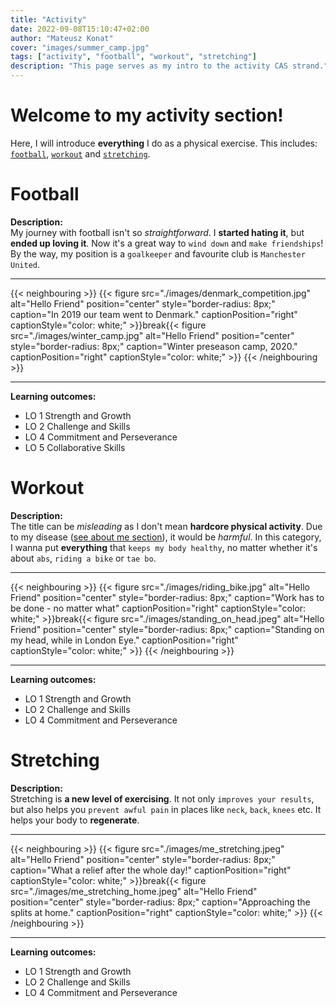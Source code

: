 ```yaml
---
title: "Activity"
date: 2022-09-08T15:10:47+02:00
author: "Mateusz Konat"
cover: "images/summer_camp.jpg"
tags: ["activity", "football", "workout", "stretching"]
description: "This page serves as my intro to the activity CAS strand."
---
```


# Welcome to my activity section!
Here, I will introduce **everything** I do as a physical exercise. This includes: [`football`](#football), [`workout`](#workout) and [`stretching`](#stretching).

# Football
**Description:**<br>
My journey with football isn't so _straightforward_. I **started hating it**, but **ended up loving it**. Now it's a great way to `wind down` and `make friendships`! By the way, my position is a `goalkeeper` and favourite club is `Manchester United`.

***
{{< neighbouring >}}
{{< figure src="./images/denmark_competition.jpg" alt="Hello Friend" position="center" style="border-radius: 8px;" caption="In 2019 our team went to Denmark." captionPosition="right" captionStyle="color: white;" >}}break{{< figure src="./images/winter_camp.jpg" alt="Hello Friend" position="center" style="border-radius: 8px;" caption="Winter preseason camp, 2020." captionPosition="right" captionStyle="color: white;" >}}
{{< /neighbouring >}}
***

**Learning outcomes:**
- LO 1 Strength and Growth
- LO 2 Challenge and Skills
- LO 4 Commitment and Perseverance
- LO 5 Collaborative Skills


# Workout
**Description:**<br>
The title can be _misleading_ as I don't mean **hardcore physical activity**. Due to my disease ([see about me section](/portfolio/about)), it would be _harmful_. In this category, I wanna put **everything** that `keeps my body healthy`, no matter whether it's about `abs`, `riding a bike` or `tae bo`.

***
{{< neighbouring >}}
{{< figure src="./images/riding_bike.jpg" alt="Hello Friend" position="center" style="border-radius: 8px;" caption="Work has to be done - no matter what" captionPosition="right" captionStyle="color: white;" >}}break{{< figure src="./images/standing_on_head.jpeg" alt="Hello Friend" position="center" style="border-radius: 8px;" caption="Standing on my head, while in London Eye." captionPosition="right" captionStyle="color: white;" >}}
{{< /neighbouring >}}
***

**Learning outcomes:**
- LO 1 Strength and Growth
- LO 2 Challenge and Skills
- LO 4 Commitment and Perseverance

# Stretching
**Description:**<br>
Stretching is **a new level of exercising**. It not only `improves your results`, but also helps you `prevent awful pain` in places like `neck`, `back`, `knees` etc. It helps your body to **regenerate**.

***
{{< neighbouring >}}
{{< figure src="./images/me_stretching.jpeg" alt="Hello Friend" position="center" style="border-radius: 8px;" caption="What a relief after the whole day!" captionPosition="right" captionStyle="color: white;" >}}break{{< figure src="./images/me_stretching_home.jpeg" alt="Hello Friend" position="center" style="border-radius: 8px;" caption="Approaching the splits at home." captionPosition="right" captionStyle="color: white;" >}}
{{< /neighbouring >}}
***

**Learning outcomes:**
- LO 1 Strength and Growth
- LO 2 Challenge and Skills
- LO 4 Commitment and Perseverance
